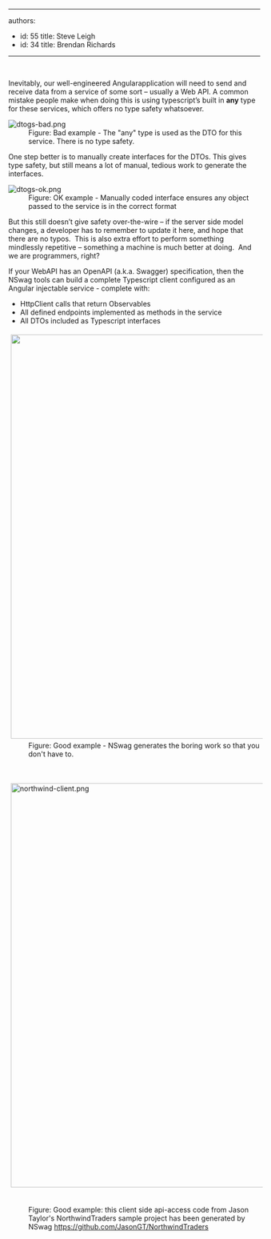 

---
authors:
  - id: 55
    title: Steve Leigh
  - id: 34
    title: Brendan Richards
---




<span class='intro'> ​<p>Inevitably, our well-engineered Angular ​application will need to send and receive data from a service of some sort – usually a Web API. A common mistake people make when doing this is using typescript’s built in <strong>any</strong> type for these services, which offers no type safety whatsoever.</p> </span>

<dl class="badImage"><dt> 
      <img alt="dtogs-bad.png" src="/PublishingImages/dtogs-bad.png" /> 
   </dt><dd>Figure&#58; Bad example - The &quot;any&quot; type is used as the DTO for this service. There is no type safety.</dd></dl><p>One step better is to manually create interfaces for the DTOs. This gives type safety, but still means a lot of manual, tedious work to generate the interfaces.</p><dl class="image"><dt> 
      <img alt="dtogs-ok.png" src="/PublishingImages/dtogs-ok.png" /> 
   </dt><dd>Figure&#58; OK example - Manually coded interface ensures any object passed to the service is in the correct format </dd></dl><p>But this still doesn’t give safety over-the-wire – if the server side model changes, a developer has to remember to update it here, and hope that there are no typos.&#160; This is also extra effort to perform something mindlessly repetitive – something a machine is much better at doing.&#160; And we are programmers, right?</p>If your WebAPI has an OpenAPI (a.k.a. Swagger) specification, then the NSwag&#160;tools&#160;can build a complete Typescript client configured as an Angular injectable service - complete with&#58;
<div><ul><li>HttpClient calls that return Observables</li><li>All defined endpoints implemented as methods in the service</li><li>All&#160;DTOs included as Typescript interfaces&#160;&#160;<br></li></ul><dl class="goodImage"><dt> 
         <img src="/PublishingImages/nswag.png" alt="" style="margin&#58;5px;width&#58;808px;" /> 
      </dt><dd>Figure&#58; Good example - NSwag generates the boring&#160;work so that you don't have to.​<br></dd><p class="ssw15-rteElement-P">​​<br></p></dl><p class="ssw15-rteElement-P"><img src="/SiteAssets/generate-interfaces-for-your-dtos/northwind-client.png" alt="northwind-client.png" style="margin&#58;5px;width&#58;808px;" />&#160;</p><dd class="ssw15-rteElement-FigureGood">Figure&#58; Good example&#58; this client side api-access code from Jason Taylor's NorthwindTraders sample project has been generated by NSwag&#160;<a href="https&#58;//github.com/JasonGT/NorthwindTraders">https&#58;//github.com/JasonGT/NorthwindTraders​</a><br></dd>​
   
</div>


